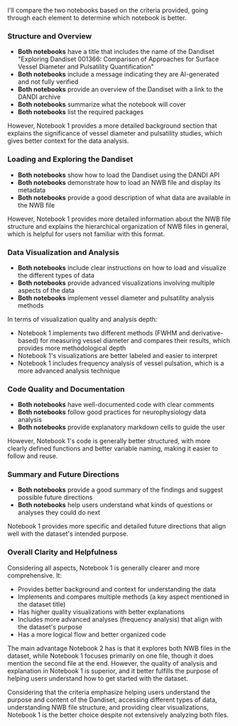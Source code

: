 I'll compare the two notebooks based on the criteria provided, going through each element to determine which notebook is better.

### Structure and Overview
- **Both notebooks** have a title that includes the name of the Dandiset "Exploring Dandiset 001366: Comparison of Approaches for Surface Vessel Diameter and Pulsatility Quantification"
- **Both notebooks** include a message indicating they are AI-generated and not fully verified
- **Both notebooks** provide an overview of the Dandiset with a link to the DANDI archive
- **Both notebooks** summarize what the notebook will cover
- **Both notebooks** list the required packages

However, Notebook 1 provides a more detailed background section that explains the significance of vessel diameter and pulsatility studies, which gives better context for the data analysis.

### Loading and Exploring the Dandiset
- **Both notebooks** show how to load the Dandiset using the DANDI API
- **Both notebooks** demonstrate how to load an NWB file and display its metadata
- **Both notebooks** provide a good description of what data are available in the NWB file

However, Notebook 1 provides more detailed information about the NWB file structure and explains the hierarchical organization of NWB files in general, which is helpful for users not familiar with this format.

### Data Visualization and Analysis
- **Both notebooks** include clear instructions on how to load and visualize the different types of data
- **Both notebooks** provide advanced visualizations involving multiple aspects of the data
- **Both notebooks** implement vessel diameter and pulsatility analysis methods

In terms of visualization quality and analysis depth:
- Notebook 1 implements two different methods (FWHM and derivative-based) for measuring vessel diameter and compares their results, which provides more methodological depth
- Notebook 1's visualizations are better labeled and easier to interpret
- Notebook 1 includes frequency analysis of vessel pulsation, which is a more advanced analysis technique

### Code Quality and Documentation
- **Both notebooks** have well-documented code with clear comments
- **Both notebooks** follow good practices for neurophysiology data analysis
- **Both notebooks** provide explanatory markdown cells to guide the user

However, Notebook 1's code is generally better structured, with more clearly defined functions and better variable naming, making it easier to follow and reuse.

### Summary and Future Directions
- **Both notebooks** provide a good summary of the findings and suggest possible future directions
- **Both notebooks** help users understand what kinds of questions or analyses they could do next

Notebook 1 provides more specific and detailed future directions that align well with the dataset's intended purpose.

### Overall Clarity and Helpfulness
Considering all aspects, Notebook 1 is generally clearer and more comprehensive. It:
- Provides better background and context for understanding the data
- Implements and compares multiple methods (a key aspect mentioned in the dataset title)
- Has higher quality visualizations with better explanations
- Includes more advanced analyses (frequency analysis) that align with the dataset's purpose
- Has a more logical flow and better organized code

The main advantage Notebook 2 has is that it explores both NWB files in the dataset, while Notebook 1 focuses primarily on one file, though it does mention the second file at the end. However, the quality of analysis and explanation in Notebook 1 is superior, and it better fulfills the purpose of helping users understand how to get started with the dataset.

Considering that the criteria emphasize helping users understand the purpose and content of the Dandiset, accessing different types of data, understanding NWB file structure, and providing clear visualizations, Notebook 1 is the better choice despite not extensively analyzing both files.